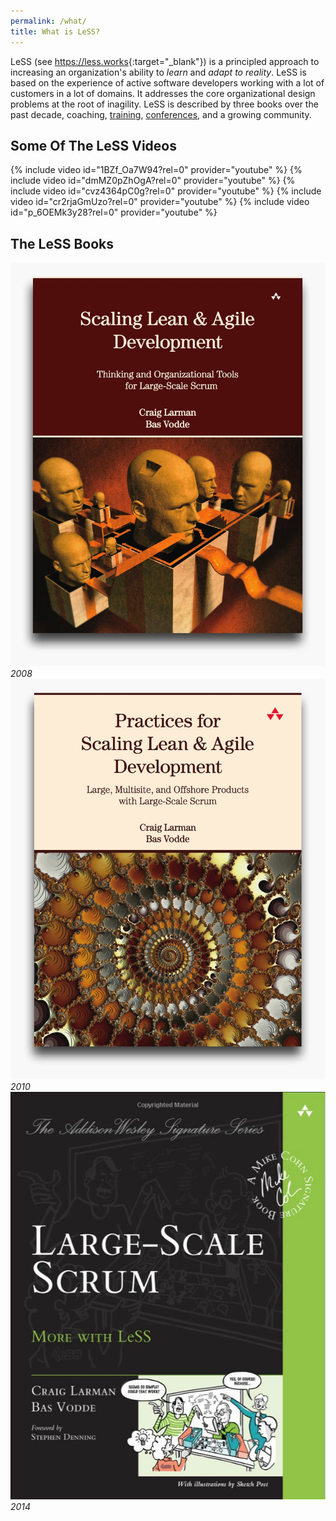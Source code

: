 ```yaml
---
permalink: /what/
title: What is LeSS?
---
```

LeSS (see <https://less.works>{:target="_blank"}) is a principled approach to increasing
an organization's ability to *learn* and *adapt to reality*. LeSS is based
on the experience of active software developers working with a lot of
customers in a lot of domains.  It addresses the core organizational
design problems at the root of inagility.  LeSS is described by three
books over the past decade, coaching, [training](https://less.works/courses/less-courses.html), [conferences](https://less.works/less-conferences/2019-munich/index.html), and
a growing community.

## Some Of The LeSS Videos
{% include video id="1BZf_Oa7W94?rel=0" provider="youtube" %} 
{% include video id="dmMZ0pZhOgA?rel=0" provider="youtube" %} 
{% include video id="cvz4364pC0g?rel=0" provider="youtube" %}
{% include video id="cr2rjaGmUzo?rel=0" provider="youtube" %}
{% include video id="p_6OEMk3y28?rel=0" provider="youtube" %}

## The LeSS Books
![Scaling Lean and Agile Development](../images/Scaling-Lean-and-Agile-Development-book-cover.jpg)*2008*
![Practices For Scaling Lean and Agile Development](../images/Practices-for-Scaling-Lean-and-Agile-Devevlopment-book-cover.jpg)*2010*
![Large Scale Scrum: More With LeSS](../images/More-With-LeSS-book-cover.png)*2014*

